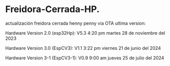 # Freidora-Cerrada-HP.
actualización freidora cerrada henny penny via OTA
ultima version: 

Hardware Version 2.0 (esp32Hp): V5.3 4:20 pm martes 28 de noviembre del 2023

Hardware Version 3.0 (EspCV3): V1.1 3:22 pm viernes 21 de junio del 2024

Hardware Version 3-1 (EspCV3-1): V0.9 9:00 am jueves 25 de julio del 2024

